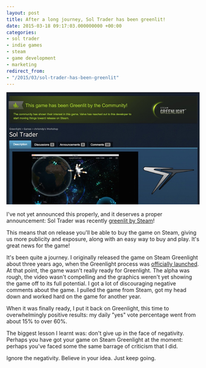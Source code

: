 ```yaml
---
layout: post
title: After a long journey, Sol Trader has been greenlit!
date: 2015-03-18 09:17:03.000000000 +00:00
categories:
- sol trader
- indie games
- steam
- game development
- marketing
redirect_from:
- "/2015/03/sol-trader-has-been-greenlit"
---
```

![Greenlight notice](/files/sol-trader-greenlit.jpg)

I've not yet announced this properly, and it deserves a proper announcement:
Sol Trader was recently [greenlit by
Steam](http://steamcommunity.com/sharedfiles/filedetails/?id=93098528)!

This means that on release you'll be able to buy the game on Steam, giving us
more publicity and exposure, along with an easy way to buy and play. It's great
news for the game!

It's been quite a journey. I originally released the game on Steam Greenlight
about three years ago, when the Greenlight process was [officially launched](http://store.steampowered.com/news/8761/). At
that point, the game wasn't really ready for Greenlight. The alpha was rough,
the video wasn't compelling and the graphics weren't yet showing the game off
to its full potential. I got a lot of discouraging negative comments about the
game. I pulled the game from Steam, got my head down and worked hard on the
game for another year.

When it was finally ready, I put it back on Greenlight, this time to
overwhelmingly positive results: my daily "yes" vote percentage went from about
15% to over 60%.

The biggest lesson I learnt was: don't give up in the face of negativity.
Perhaps you have got your game on Steam Greenlight at the moment: perhaps
you've faced some the same barrage of criticism that I did.

Ignore the negativity. Believe in your idea. Just keep going.
